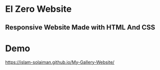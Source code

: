 # El Zero Website

## Responsive Website Made with HTML And CSS

# Demo

https://islam-solaiman.github.io/My-Gallery-Website/
